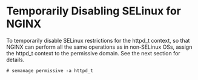 # Temporarily Disabling SELinux for NGINX
To temporarily disable SELinux restrictions for the httpd_t context, so that NGINX can perform all the same operations as in non‑SELinux OSs, assign the httpd_t context to the permissive domain. See the next section for details.
```
# semanage permissive -a httpd_t
```